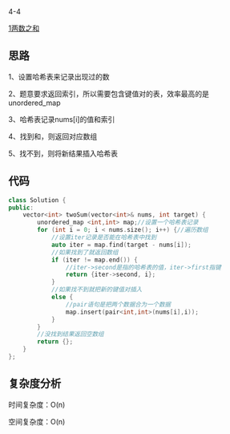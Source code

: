 4-4

[1两数之和](https://leetcode.cn/problems/two-sum/)

## 思路
1、设置哈希表来记录出现过的数

2、题意要求返回索引，所以需要包含键值对的表，效率最高的是unordered_map

3、哈希表记录nums[i]的值和索引

4、找到和，则返回对应数组

5、找不到，则将新结果插入哈希表

## 代码
```cpp
class Solution {
public:
    vector<int> twoSum(vector<int>& nums, int target) {
        unordered_map <int,int> map;//设置一个哈希表记录
        for (int i = 0; i < nums.size(); i++) {//遍历数组
            //设置iter记录是否能在哈希表中找到
            auto iter = map.find(target - nums[i]);
            //如果找到了就返回数组
            if (iter != map.end()) {
                //iter->second是指的哈希表的值，iter->first指键
                return {iter->second, i};
            }
            //如果找不到就把新的键值对插入
            else {
                //pair语句是把两个数据合为一个数据
                map.insert(pair<int,int>(nums[i],i));
            }
        }
        //没找到结果返回空数组
        return {};
    }
};
```
## 复杂度分析
时间复杂度：O(n)

空间复杂度：O(n)
